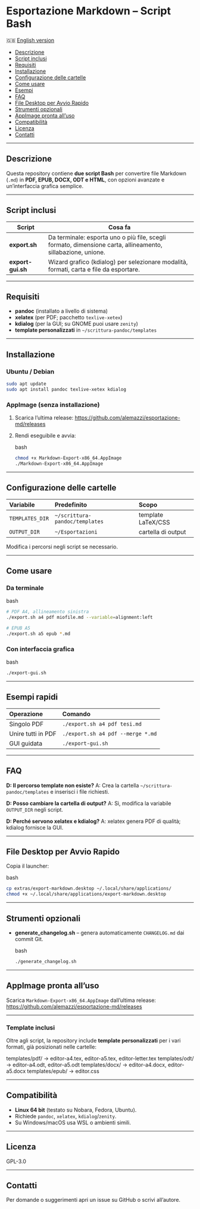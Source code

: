 # Esportazione Markdown – Script Bash

🇬🇧 [English version](README_EN.md)

- [Descrizione](#descrizione)
- [Script inclusi](#script-inclusi)
- [Requisiti](#requisiti)
- [Installazione](#installazione)
- [Configurazione delle cartelle](#configurazione-delle-cartelle)
- [Come usare](#come-usare)
- [Esempi](#esempi)
- [FAQ](#faq)
- [File Desktop per Avvio Rapido](#file-desktop-per-avvio-rapido)
- [Strumenti opzionali](#strumenti-opzionali)
- [AppImage pronta all’uso](#appimage-pronta-alluso)
- [Compatibilità](#compatibilità)
- [Licenza](#licenza)
- [Contatti](#contatti)

---

## Descrizione

Questa repository contiene **due script Bash** per convertire file Markdown (`.md`) in **PDF, EPUB, DOCX, ODT e HTML**, con opzioni avanzate e un’interfaccia grafica semplice.

---

## Script inclusi

| Script            | Cosa fa                                                      |
| ----------------- | ------------------------------------------------------------ |
| **export.sh**     | Da terminale: esporta uno o più file, scegli formato, dimensione carta, allineamento, sillabazione, unione. |
| **export-gui.sh** | Wizard grafico (kdialog) per selezionare modalità, formati, carta e file da esportare. |

---

## Requisiti

- **pandoc**  (installato a livello di sistema)  
- **xelatex** (per PDF; pacchetto `texlive-xetex`)  
- **kdialog** (per la GUI; su GNOME puoi usare `zenity`)  
- **template personalizzati** in `~/scrittura-pandoc/templates`

---

## Installazione

### Ubuntu / Debian

```bash
sudo apt update
sudo apt install pandoc texlive-xetex kdialog
```

### AppImage (senza installazione)

1. Scarica l’ultima release:
   https://github.com/alemazzi/esportazione-md/releases

2. Rendi eseguibile e avvia:

   bash

   ```bash
   chmod +x Markdown-Export-x86_64.AppImage
   ./Markdown-Export-x86_64.AppImage
   ```
   
   

------

## Configurazione delle cartelle

| Variabile       | Predefinito                    | Scopo              |
| :-------------- | :----------------------------- | :----------------- |
| `TEMPLATES_DIR` | `~/scrittura-pandoc/templates` | template LaTeX/CSS |
| `OUTPUT_DIR`    | `~/Esportazioni`               | cartella di output |

Modifica i percorsi negli script se necessario.

------

## Come usare

### Da terminale

bash

```bash
# PDF A4, allineamento sinistra
./export.sh a4 pdf miofile.md --variable=alignment:left

# EPUB A5
./export.sh a5 epub *.md
```

### Con interfaccia grafica

bash

```bash
./export-gui.sh
```

------

## Esempi rapidi

| Operazione         | Comando                           |
| :----------------- | :-------------------------------- |
| Singolo PDF        | `./export.sh a4 pdf tesi.md`      |
| Unire tutti in PDF | `./export.sh a4 pdf --merge *.md` |
| GUI guidata        | `./export-gui.sh`                 |

------

## FAQ

**D: Il percorso template non esiste?**
A: Crea la cartella `~/scrittura-pandoc/templates` e inserisci i file richiesti.

**D: Posso cambiare la cartella di output?**
A: Sì, modifica la variabile `OUTPUT_DIR` negli script.

**D: Perché servono xelatex e kdialog?**
A: xelatex genera PDF di qualità; kdialog fornisce la GUI.

------

## File Desktop per Avvio Rapido

Copia il launcher:

bash

```bash
cp extras/export-markdown.desktop ~/.local/share/applications/
chmod +x ~/.local/share/applications/export-markdown.desktop
```

------

## Strumenti opzionali

- **generate_changelog.sh** – genera automaticamente `CHANGELOG.md` dai commit Git.

  bash

  ```bash
  ./generate_changelog.sh
  ```
  
  

------

## AppImage pronta all’uso

Scarica `Markdown-Export-x86_64.AppImage` dall’ultima release:
https://github.com/alemazzi/esportazione-md/releases

---

### Template inclusi

Oltre agli script, la repository include **template personalizzati** per i vari formati, già posizionati nelle cartelle:

templates/pdf/       → editor-a4.tex, editor-a5.tex, editor-letter.tex
templates/odt/       → editor-a4.odt, editor-a5.odt
templates/docx/      → editor-a4.docx, editor-a5.docx
templates/epub/      → editor.css

------

## Compatibilità

- **Linux 64 bit** (testato su Nobara, Fedora, Ubuntu).
- Richiede `pandoc`, `xelatex`, `kdialog`/`zenity`.
- Su Windows/macOS usa WSL o ambienti simili.

------

## Licenza

GPL-3.0

------

## Contatti

Per domande o suggerimenti apri un issue su GitHub o scrivi all’autore.